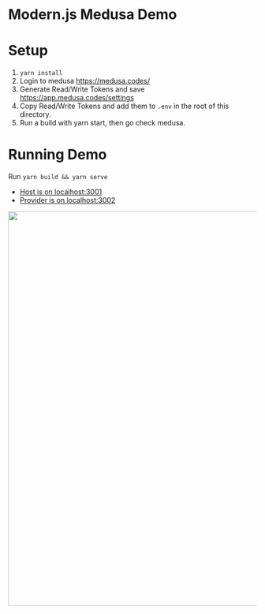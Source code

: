 # Modern.js Medusa Demo

# Setup

1. `yarn install`
2. Login to medusa https://medusa.codes/
3. Generate Read/Write Tokens and save https://app.medusa.codes/settings
4. Copy Read/Write Tokens and add them to `.env` in the root of this directory.
5. Run a build with yarn start, then go check medusa.

# Running Demo

Run `yarn build && yarn serve`

- [Host is on localhost:3001](http://localhost:3001/)
- [Provider is on localhost:3002](http://localhost:3002/)

<img src="https://sf16-sg.tiktokcdn.com/obj/eden-sg/shloeh7nuhonuhog/medusa.jpeg" width="800"/>
